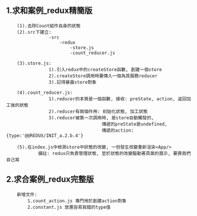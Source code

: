 ## 1.求和案例_redux精簡版
		(1).去除Count組件自身的狀態
		(2).src下建立:
					-src
						-redux
							-store.js
							-count_reducer.js

		(3).store.js:
					1).引入redux中的createStore函數, 創建一個store
					2).createStore調用時要傳入一個為其服務reducer
					3).記得暴露store對象

		(4).count_reducer.js:
					1).reducer的本質是一個函數, 接收: preState, action, 返回加工後的狀態
					2).reducer有兩個作用: 初始化狀態, 加工狀態
					3).reducer被第一次調用時, 是store自動觸發的,
										傳遞的preState是undefined,
										傳遞的action:{type:'@@REDUX/INIT_a.2.b.4'}

		(5).在index.js中檢測store中狀態的改變, 一但發生改變重新渲染<App/>
				備註: redux只負責管理狀態, 至於狀態的改變驅動著頁面的展示, 要靠我們自己寫

## 2.求合案例_redux完整版
		新增文件:
			1.count_action.js 專門用於創建action對象
			2.constant.js 放置容易寫錯的type值